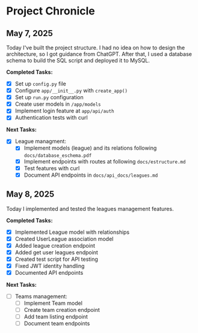 # Project Chronicle

## May 7, 2025

Today I've built the project structure. I had no idea on how to design the architecture, so I got guidance from ChatGPT. After that, I used a database schema to build the SQL script and deployed it to MySQL.

**Completed Tasks:**

- [x] Set up `config.py` file
- [x] Configure `app/__init__.py` with `create_app()`
- [x] Set up `run.py` configuration
- [x] Create user models in `/app/models`
- [x] Implement login feature at `app/api/auth`
- [x] Authentication tests with curl

**Next Tasks:**
- [x] League managment:
    - [x] Implement models (league) and its relations following `docs/database_eschema.pdf`
    - [x] Implement endpoints with routes at following `docs/estructure.md`
    - [x] Test features with curl
    - [x] Document API endpoints in `docs/api_docs/leagues.md`

## May 8, 2025

Today I implemented and tested the leagues management features.

**Completed Tasks:**
- [x] Implemented League model with relationships
- [x] Created UserLeague association model
- [x] Added league creation endpoint
- [x] Added get user leagues endpoint
- [x] Created test script for API testing
- [x] Fixed JWT identity handling
- [x] Documented API endpoints

**Next Tasks:**
- [ ] Teams management:
    - [ ] Implement Team model
    - [ ] Create team creation endpoint
    - [ ] Add team listing endpoint
    - [ ] Document team endpoints
